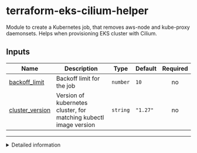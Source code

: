 # terraform-eks-cilium-helper
Module to create a Kubernetes job, that removes aws-node and kube-proxy daemonsets. Helps
when provisioning EKS cluster with Cilium.

<!-- BEGIN_TF_DOCS -->

## Inputs

| Name | Description | Type | Default | Required |
|------|-------------|------|---------|:--------:|
| <a name="input_backoff_limit"></a> [backoff\_limit](#input\_backoff\_limit) | Backoff limit for the job | `number` | `10` | no |
| <a name="input_cluster_version"></a> [cluster\_version](#input\_cluster\_version) | Version of kubernetes cluster, for matching kubectl image version | `string` | `"1.27"` | no |

* * *
<details>
<summary>Detailed information</summary>
## Resources

| Name | Type |
|------|------|
| [kubernetes_job.this](https://registry.terraform.io/providers/hashicorp/kubernetes/latest/docs/resources/job) | resource |
| [kubernetes_role.this](https://registry.terraform.io/providers/hashicorp/kubernetes/latest/docs/resources/role) | resource |
| [kubernetes_role_binding.this](https://registry.terraform.io/providers/hashicorp/kubernetes/latest/docs/resources/role_binding) | resource |
| [kubernetes_service_account.this](https://registry.terraform.io/providers/hashicorp/kubernetes/latest/docs/resources/service_account) | resource |

</details>
<!-- END_TF_DOCS -->
